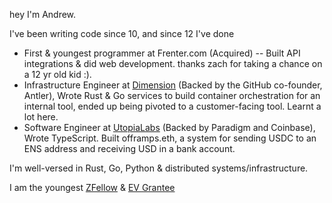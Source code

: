 hey I'm Andrew.

I've been writing code since 10, and since 12 I've done
- First & youngest programmer at Frenter.com (Acquired) -- Built API integrations & did web development. thanks zach for taking a chance on a 12 yr old kid :).
- Infrastructure Engineer at [Dimension](https://dimension.dev) (Backed by the GitHub co-founder, Antler), Wrote Rust & Go services to build container orchestration for an internal tool, ended up being pivoted to a customer-facing tool. Learnt a lot here.
- Software Engineer at [UtopiaLabs](https://utopialabs.com) (Backed by Paradigm and Coinbase), Wrote TypeScript. Built offramps.eth, a system for sending USDC to an ENS address and receiving USD in a bank account.

I'm well-versed in Rust, Go, Python & distributed systems/infrastructure.

I am the youngest [ZFellow](https://zfellows.com) & [EV Grantee](https://www.mercatus.org/emergent-ventures)

